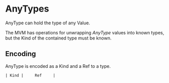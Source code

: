 # AnyTypes

AnyType can hold the type of any Value.

The MVM has operations for unwrapping *AnyType* values into known types, but the Kind of the contained type must be known.

## Encoding
AnyType is encoded as a Kind and a Ref to a type.

```
| Kind |     Ref     |
```
